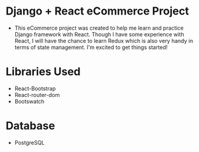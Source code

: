 # Django + React eCommerce Project

* This eCommerce project was created to help me learn and practice Django framework with React. Though I have some experience with React, I will have the chance to learn Redux which is also very handy in terms of state management. I'm excited to get things started!


# Libraries Used

* React-Bootstrap
* React-router-dom
* Bootswatch

# Database 

* PostgreSQL
